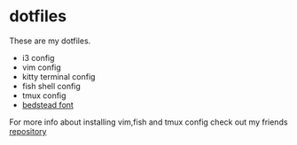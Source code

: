 # dotfiles
These are my dotfiles.
- i3 config
- vim config
- kitty terminal config
- fish shell config
- tmux config
- <a href="https://bjh21.me.uk/bedstead/">bedstead font</a>

For more info about installing vim,fish and tmux config check out my friends <a href="https://github.com/DreyAnd/PenTerm">repository</a>
